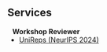 ## Services

<h4 style="margin:0 10px 0;">Workshop Reviewer</h4>
<ul style="margin:0 0 5px;">
  <li><a href="http://cvpr2023.thecvf.com/"><autocolor>UniReps (NeurIPS 2024)</autocolor></a></li>
</ul>


<!-- you add more blocks like the above -->